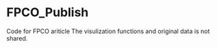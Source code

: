 # FPCO_Publish
 Code for FPCO ariticle
 The visulization functions and original data is not shared.

